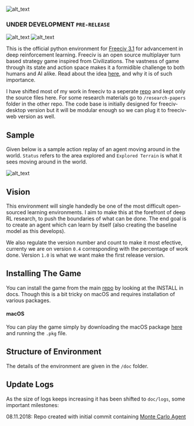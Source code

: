 ![alt_text](https://github.com/yashbonde/freeciv-python/blob/master/images/freeciv_logo_small-01.jpg)

### UNDER DEVELOPMENT `PRE-RELEASE`

![alt_text](https://img.shields.io/github/license/yashbonde/freeciv-python.svg?style=for-the-badge) ![alt_text](https://img.shields.io/github/issues/detail/s/yashbonde/freeciv-python/3.svg?style=for-the-badge)

This is the official python environment for [Freeciv 3.1](http://freeciv.org) for advancement in deep reinforcement learning. Freeciv is an open source multiplayer turn based strategy game inspired from Civilizations. The vastness of game through its state and action space makes it a formidible challenge to both humans and AI alike. Read about the idea [here](https://medium.com/@yashbonde/call-for-an-army-of-be-a-sts-f751436671be), and why it is of such importance.

I have shifted most of my work in freeciv to a seperate [repo](https://github.com/yashbonde/freeciv-related) and kept only the source files here. For some research materials go to `/research-papers` folder in the other repo. The code base is initially designed for freeciv-desktop version but it will be modular enough so we can plug it to freeciv-web version as well.

## Sample

Given below is a sample action replay of an agent moving around in the world. `Status` refers to the area explored and `Explored Terrain` is what it sees moving around in the world.

![alt_text](https://github.com/yashbonde/freeciv-python/blob/master/images/sample_replay.gif)

## Vision

This environment will single handedly be one of the most difficult open-sourced learning environments. I aim to make this at the forefront of deep RL research, to push the boundaries of what can be done. The end goal is to create an agent which can learn by itself (also creating the baseline model as this develops).

We also regulate the version number and count to make it most efective, currenty we are on version `0.4` corresponding with the percentage of work done. Version `1.0` is what we want make the first release version. 

## Installing The Game

You can install the game from the main [repo](https://github.com/freeciv/freeciv) by looking at the INSTALL in docs. Though this is a bit tricky on macOS and requires installation of various packages.

#### macOS

You can play the game simply by downloading the macOS package [here](https://www.dropbox.com/sh/buypyjprsbvq0hd/AABuisFfBn-WDJgAEcXIZGrSa?dl=0) and running the `.pkg` file.

## Structure of Environment

The details of the environment are given in the `/doc` folder.

## Update Logs
As the size of logs keeps increasing it has been shifted to `doc/logs`, some important milestones:

08.11.2018: Repo created with initial commit containing [Monte Carlo Agent](http://groups.csail.mit.edu/rbg/code/civ/)
